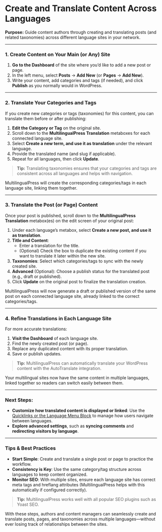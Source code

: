 # Create and Translate Content Across Languages

**Purpose:** Guide content authors through creating and translating posts (and related taxonomies) across different language sites in your network.

---

### 1. Create Content on Your Main (or Any) Site

1. **Go to the Dashboard** of the site where you’d like to add a new post or page.
2. In the left menu, select **Posts** → **Add New** (or **Pages** → **Add New**).
3. Write your content, add categories and tags (if needed), and click **Publish** as you normally would in WordPress.

---

### 2. Translate Your Categories and Tags

If you create new categories or tags (taxonomies) for this content, you can translate them before or after publishing:

1. **Edit the Category or Tag** on the original site.
2. Scroll down to the **MultilingualPress Translation** metaboxes for each connected language site.
3. Select **Create a new term, and use it as translation** under the relevant language.
4. Provide the translated name (and slug if applicable).
5. Repeat for all languages, then click **Update**.

> **Tip:** Translating taxonomies ensures that your categories and tags are consistent across all languages and helps with navigation.

MultilingualPress will create the corresponding categories/tags in each language site, linking them together.

---

### 3. Translate the Post (or Page) Content

Once your post is published, scroll down to the **MultilingualPress Translation** metabox(es) on the edit screen of your original post:

1. Under each language’s metabox, select **Create a new post, and use it as translation**.
2. **Title and Content**:
    - Enter a translation for the title.
    - (Optional) Check the box to duplicate the existing content if you want to translate it later within the new site.
3. **Taxonomies**: Select which categories/tags to sync with the newly created site.
4. **Advanced** (Optional): Choose a publish status for the translated post (e.g., draft or published).
5. Click **Update** on the original post to finalize the translation creation.

MultilingualPress will now generate a draft or published version of the same post on each connected language site, already linked to the correct categories/tags.

---

### 4. Refine Translations in Each Language Site

For more accurate translations:

1. **Visit the Dashboard** of each language site.
2. Find the newly created post (or page).
3. Replace any duplicated content with its proper translation.
4. Save or publish updates.

> **Tip:** MultilingualPress can automatically translate your WordPress content with the AutoTranslate integration.

Your multilingual sites now have the same content in multiple languages, linked together so readers can switch easily between them.

---

### **Next Steps:**

- **Customize how translated content is displayed or linked**: Use the [Quicklinks or the Language Menu Block](#) to manage how users navigate between languages.
- **Explore advanced settings**, such as **syncing comments** and **redirecting visitors by language**.

---

### **Tips & Best Practices**

- **Start Simple**: Create and translate a single post or page to practice the workflow.
- **Consistency is Key**: Use the same category/tag structure across languages to keep content organized.
- **Monitor SEO**: With multiple sites, ensure each language site has correct meta tags and hreflang attributes (MultilingualPress helps with this automatically if configured correctly).

> **Tip:** MultilingualPress works well with all popular SEO plugins such as Yoast SEO.

With these steps, authors and content managers can seamlessly create and translate posts, pages, and taxonomies across multiple languages—without ever losing track of relationships between the sites.
